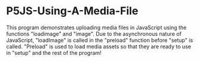 # P5JS-Using-A-Media-File
This program demonstrates uploading media files in JavaScript using the functions "loadimage" and "image". Due to the asynchronous nature of JavaScript, "loadImage" is called in the "preload" function before "setup" is called. "Preload" is used to load media assets so that they are ready to use in "setup" and the rest of the program!
